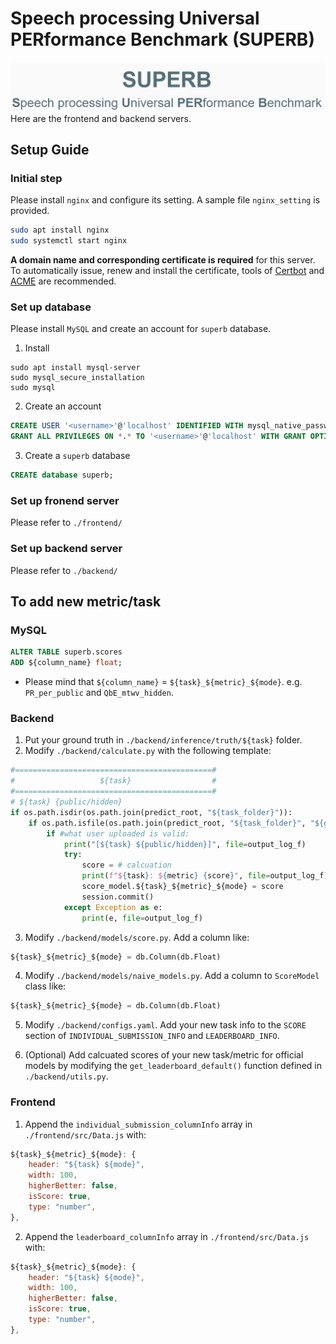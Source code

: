 # Speech processing Universal PERformance Benchmark (SUPERB)
![image](./imgs/logo.png)
Here are the frontend and backend servers.
## Setup Guide
### Initial step
Please install `nginx` and configure its setting. A sample file `nginx_setting` is provided.
```bash
sudo apt install nginx
sudo systemctl start nginx
```
**A domain name and corresponding certificate is required** for this server. To automatically issue, renew and install the certificate, tools of [Certbot](https://certbot.eff.org/) and [ACME](https://github.com/acmesh-official/acme.sh) are recommended.
### Set up database
Please install `MySQL` and create an account for `superb` database.
1. Install
```script
sudo apt install mysql-server
sudo mysql_secure_installation
sudo mysql
```
2. Create an account
```sql
CREATE USER '<username>'@'localhost' IDENTIFIED WITH mysql_native_password BY '<password>';
GRANT ALL PRIVILEGES ON *.* TO '<username>'@'localhost' WITH GRANT OPTION;
```
3. Create a `superb` database
```sql
CREATE database superb;
```
### Set up fronend server
Please refer to `./frontend/`
### Set up backend server
Please refer to `./backend/`

## To add new metric/task
### MySQL
```sql
ALTER TABLE superb.scores
ADD ${column_name} float;
```
- Please mind that `${column_name}` = `${task}_${metric}_${mode}`.
e.g. `PR_per_public` and `QbE_mtwv_hidden`.
### Backend
1. Put your ground truth in `./backend/inference/truth/${task}` folder.
2. Modify `./backend/calculate.py` with the following template:
```python
#============================================#
#                   ${task}                  #
#============================================#
# ${task} {public/hidden}
if os.path.isdir(os.path.join(predict_root, "${task_folder}")):
    if os.path.isfile(os.path.join(predict_root, "${task_folder}", "${gt_file}")):
        if #what user uploaded is valid:
            print("[${task} ${public/hidden}]", file=output_log_f)
            try:
                score = # calcuation
                print(f"${task}: ${metric} {score}", file=output_log_f)
                score_model.${task}_${metric}_${mode} = score
                session.commit()
            except Exception as e:
                print(e, file=output_log_f)
```
3. Modify `./backend/models/score.py`. Add a column like:
```python
${task}_${metric}_${mode} = db.Column(db.Float)
```
4. Modify `./backend/models/naive_models.py`. Add a column to `ScoreModel` class like:
```python
${task}_${metric}_${mode} = db.Column(db.Float)
```
5. Modify `./backend/configs.yaml`. Add your new task info to the `SCORE` section of `INDIVIDUAL_SUBMISSION_INFO` and `LEADERBOARD_INFO`.

6. (Optional) Add calcuated scores of your new task/metric for official models by modifying the `get_leaderboard_default()` function defined in `./backend/utils.py`.

### Frontend
1. Append the `individual_submission_columnInfo` array in `./frontend/src/Data.js` with:
```js
${task}_${metric}_${mode}: {
    header: "${task} ${mode}",
    width: 100,
    higherBetter: false,
    isScore: true,
    type: "number",
},
```
2. Append the `leaderboard_columnInfo` array in `./frontend/src/Data.js` with:
```js
${task}_${metric}_${mode}: {
    header: "${task} ${mode}",
    width: 100,
    higherBetter: false,
    isScore: true,
    type: "number",
},
```
